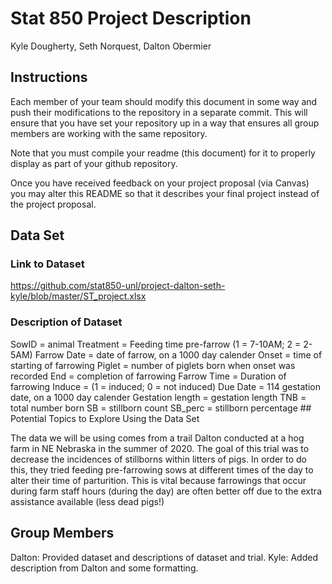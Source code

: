 Stat 850 Project Description
================
Kyle Dougherty, Seth Norquest, Dalton Obermier

## Instructions

Each member of your team should modify this document in some way and
push their modifications to the repository in a separate commit. This
will ensure that you have set your repository up in a way that ensures
all group members are working with the same repository.

Note that you must compile your readme (this document) for it to
properly display as part of your github repository.

Once you have received feedback on your project proposal (via Canvas)
you may alter this README so that it describes your final project
instead of the project proposal.

## Data Set

### Link to Dataset

<https://github.com/stat850-unl/project-dalton-seth-kyle/blob/master/ST_project.xlsx>

### Description of Dataset 

SowID = animal Treatment = Feeding time pre-farrow (1 = 7-10AM; 2 =
2-5AM) Farrow Date = date of farrow, on a 1000 day calender Onset = time
of starting of farrowing Piglet = number of piglets born when onset was
recorded End = completion of farrowing Farrow Time = Duration of
farrowing Induce = (1 = induced; 0 = not induced) Due Date = 114
gestation date, on a 1000 day calender Gestation length = gestation
length TNB = total number born SB = stillborn count SB_perc = stillborn
percentage \## Potential Topics to Explore Using the Data Set

The data we will be using comes from a trail Dalton conducted at a hog
farm in NE Nebraska in the summer of 2020. The goal of this trial was to
decrease the incidences of stillborns within litters of pigs. In order
to do this, they tried feeding pre-farrowing sows at different times of
the day to alter their time of parturition. This is vital because
farrowings that occur during farm staff hours (during the day) are often
better off due to the extra assistance available (less dead pigs!)

## Group Members

Dalton: Provided dataset and descriptions of dataset and trial. Kyle:
Added description from Dalton and some formatting.
